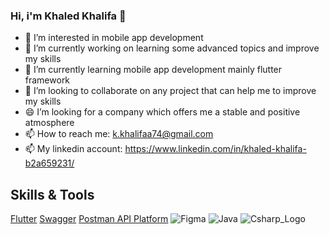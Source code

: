 ### Hi, i'm Khaled Khalifa 👋

- 👀 I’m interested in mobile app development
- 🔭 I’m currently working on learning some advanced topics and improve my skills
- 🌱 I’m currently learning mobile app development mainly flutter framework
- 👯 I’m looking to collaborate on any project that can help me to improve my skills
- 😄 I’m looking for a company which offers me a stable and positive atmosphere
- 📫 How to reach me: k.khalifaa74@gmail.com
- 📫 My linkedin account: https://www.linkedin.com/in/khaled-khalifa-b2a659231/


## Skills & Tools

[Flutter](https://github.com/khaledkhalifa74/khaledkhalifa74/assets/96270919/bf48d7d2-0a2c-4cf4-9ce3-432ff6a8c8c1) 
[Swagger](https://github.com/khaledkhalifa74/khaledkhalifa74/assets/96270919/70238550-2945-4449-9df4-0e575ca5cf35) 
[Postman API Platform](https://github.com/khaledkhalifa74/khaledkhalifa74/assets/96270919/fcf9b39a-3f08-42ea-80ec-b2da78234298)
![Figma](https://github.com/khaledkhalifa74/khaledkhalifa74/assets/96270919/facf98ed-254b-499b-85bc-a01c0f14b6a4)
![Java](https://github.com/khaledkhalifa74/khaledkhalifa74/assets/96270919/e53ddd9f-d71f-4128-a0e1-ea1c4f65d0d6)
![Csharp_Logo](https://github.com/khaledkhalifa74/khaledkhalifa74/assets/96270919/e5e1e002-1880-4091-a7b4-31ba4b3b3e58)
